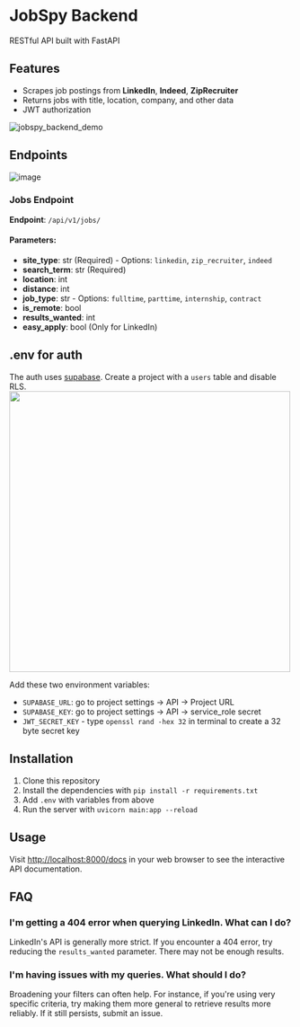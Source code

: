 # JobSpy Backend

RESTful API built with FastAPI  
  
## Features

- Scrapes job postings from **LinkedIn**, **Indeed**, **ZipRecruiter**
- Returns jobs with title, location, company, and other data
- JWT authorization
  
![jobspy_backend_demo](https://github.com/JobSpy-ai/backend/assets/78247585/d54d403a-2cac-48c9-97e6-69ffa3fb56f5)
## Endpoints
![image](https://github.com/JobSpy-ai/backend/assets/78247585/dd619564-d7cb-4a93-8937-33e0beb0fb6a)

### Jobs Endpoint

**Endpoint**: `/api/v1/jobs/`

#### Parameters:
- **site_type**: str (Required) - Options: `linkedin`, `zip_recruiter`, `indeed`
- **search_term**: str (Required)
- **location**: int
- **distance**: int
- **job_type**: str - Options: `fulltime`, `parttime`, `internship`, `contract`
- **is_remote**: bool
- **results_wanted**: int
- **easy_apply**: bool (Only for LinkedIn)

## .env for auth

The auth uses [supabase](https://supabase.com). Create a project with a `users` table and disable RLS.
<img src="https://github.com/JobSpy-ai/backend/assets/78247585/d6ebf4f3-962f-4a91-b484-d610bd3f15fc" width="500">

Add these two environment variables:

- `SUPABASE_URL`: go to project settings -> API -> Project URL  
- `SUPABASE_KEY`: go to project settings -> API -> service_role secret
- `JWT_SECRET_KEY` - type `openssl rand -hex 32` in terminal to create a 32 byte secret key

## Installation

1. Clone this repository
2. Install the dependencies with `pip install -r requirements.txt`
3. Add `.env` with variables from above
4. Run the server with `uvicorn main:app --reload`

## Usage

Visit [http://localhost:8000/docs](http://localhost:8000/docs) in your web browser to see the interactive API documentation.

## FAQ

### I'm getting a 404 error when querying LinkedIn. What can I do?

LinkedIn's API is generally more strict. If you encounter a 404 error, try reducing the `results_wanted` parameter. There may not be enough results.

### I'm having issues with my queries. What should I do?

Broadening your filters can often help. For instance, if you're using very specific criteria, try making them more general to retrieve results more reliably. If it still persists, submit an issue.

